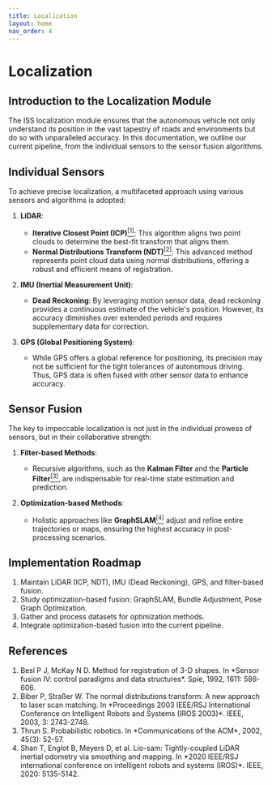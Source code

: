 ```yaml
---
title: Localization
layout: home
nav_order: 4
---
```


# Localization
## Introduction to the Localization Module

The ISS localization module ensures that the autonomous vehicle not only understand its position in the vast tapestry of roads and environments but do so with unparalleled accuracy. In this documentation, we outline our current pipeline, from the individual sensors to the sensor fusion algorithms.

## Individual Sensors

To achieve precise localization, a multifaceted approach using various sensors and algorithms is adopted:

1. **LiDAR**:
   - **Iterative Closest Point (ICP)**<a href="#ref1"><sup>[1]</sup></a>: This algorithm aligns two point clouds to determine the best-fit transform that aligns them.
   - **Normal Distributions Transform (NDT)**<a href="#ref2"><sup>[2]</sup></a>: This advanced method represents point cloud data using normal distributions, offering a robust and efficient means of registration.

2. **IMU (Inertial Measurement Unit)**:
   - **Dead Reckoning**: By leveraging motion sensor data, dead reckoning provides a continuous estimate of the vehicle's position. However, its accuracy diminishes over extended periods and requires supplementary data for correction.

3. **GPS (Global Positioning System)**:
   - While GPS offers a global reference for positioning, its precision may not be sufficient for the tight tolerances of autonomous driving. Thus, GPS data is often fused with other sensor data to enhance accuracy.

## Sensor Fusion

The key to impeccable localization is not just in the individual prowess of sensors, but in their collaborative strength:

1. **Filter-based Methods**:
   - Recursive algorithms, such as the **Kalman Filter** and the **Particle Filter**<a href="#ref3"><sup>[3]</sup></a>, are indispensable for real-time state estimation and prediction.

2. **Optimization-based Methods**:
   - Holistic approaches like **GraphSLAM**<a href="#ref4"><sup>[4]</sup></a> adjust and refine entire trajectories or maps, ensuring the highest accuracy in post-processing scenarios.

## Implementation Roadmap
1. Maintain LiDAR (ICP, NDT), IMU (Dead Reckoning), GPS, and filter-based fusion.
2. Study optimization-based fusion: GraphSLAM, Bundle Adjustment, Pose Graph Optimization.
3. Gather and process datasets for optimization methods.
4. Integrate optimization-based fusion into the current pipeline.

## References
<ol>
    <li id="ref1">Besl P J, McKay N D. Method for registration of 3-D shapes. In *Sensor fusion IV: control paradigms and data structures*. Spie, 1992, 1611: 586-606.</li>
    <li id="ref2">Biber P, Straßer W. The normal distributions transform: A new approach to laser scan matching. In *Proceedings 2003 IEEE/RSJ International Conference on Intelligent Robots and Systems (IROS 2003)*. IEEE, 2003, 3: 2743-2748.</li>
    <li id="ref3">Thrun S. Probabilistic robotics. In *Communications of the ACM*, 2002, 45(3): 52-57.</li>
    <li id="ref4">Shan T, Englot B, Meyers D, et al. Lio-sam: Tightly-coupled LiDAR inertial odometry via smoothing and mapping. In *2020 IEEE/RSJ international conference on intelligent robots and systems (IROS)*. IEEE, 2020: 5135-5142.</li>
</ol>


